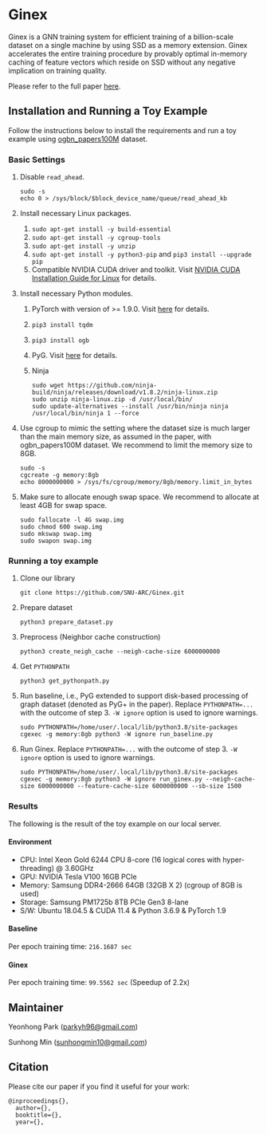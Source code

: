 # Ginex

Ginex is a GNN training system for efficient training of a billion-scale dataset on a single machine by using SSD as a memory extension. Ginex accelerates the entire training procedure by provably optimal in-memory caching of feature vectors which reside on SSD without any negative implication on training quality.

Please refer to the full paper [here](https://link.to.paper).

## Installation and Running a Toy Example

Follow the instructions below to install the requirements and run a toy example using [ogbn_papers100M](https://ogb.stanford.edu/docs/nodeprop/#ogbn-papers100M) dataset.

### Basic Settings

1. Disable `read_ahead`.
    ```console
    sudo -s
    echo 0 > /sys/block/$block_device_name/queue/read_ahead_kb
    ```

2. Install necessary Linux packages. 
    1. `sudo apt-get install -y build-essential`
    2. `sudo apt-get install -y cgroup-tools`
    3. `sudo apt-get install -y unzip`
    4. `sudo apt-get install -y python3-pip` and `pip3 install --upgrade pip`
    5. Compatible NVIDIA CUDA driver and toolkit. Visit [NVIDIA CUDA Installation Guide for Linux](https://docs.nvidia.com/cuda/cuda-installation-guide-linux/index.html) for details.

3. Install necessary Python modules. 
    1. PyTorch with version of >= 1.9.0. Visit [here](https://pytorch.org/get-started/locally/) for details.
    2. `pip3 install tqdm`
    3. `pip3 install ogb`
    4. PyG. Visit [here](https://pytorch-geometric.readthedocs.io/en/latest/notes/installation.html) for details.

    5. Ninja
        ```console
        sudo wget https://github.com/ninja-build/ninja/releases/download/v1.8.2/ninja-linux.zip
        sudo unzip ninja-linux.zip -d /usr/local/bin/
        sudo update-alternatives --install /usr/bin/ninja ninja /usr/local/bin/ninja 1 --force
        ```

4. Use cgroup to mimic the setting where the dataset size is much larger than the main memory size, as assumed in the paper, with ogbn_papers100M dataset. We recommend to limit the memory size to 8GB.
    ```console
    sudo -s
    cgcreate -g memory:8gb
    echo 8000000000 > /sys/fs/cgroup/memory/8gb/memory.limit_in_bytes
    ```

5. Make sure to allocate enough swap space. We recommend to allocate at least 4GB for swap space.
    ```console
    sudo fallocate -l 4G swap.img
    sudo chmod 600 swap.img
    sudo mkswap swap.img
    sudo swapon swap.img
    ```

### Running a toy example

1. Clone our library
    ```console
    git clone https://github.com/SNU-ARC/Ginex.git
    ```
2. Prepare dataset
    ```console
    python3 prepare_dataset.py
    ```
3. Preprocess (Neighbor cache construction)
    ```console
    python3 create_neigh_cache --neigh-cache-size 6000000000
    ````
4. Get `PYTHONPATH`
    ```console
    python3 get_pythonpath.py
    ```
5. Run baseline, i.e., PyG extended to support disk-based processing of graph dataset (denoted as PyG+ in the paper). Replace `PYTHONPATH=...` with the outcome of step 3. `-W ignore` option is used to ignore warnings.
    ```console
    sudo PYTHONPATH=/home/user/.local/lib/python3.8/site-packages cgexec -g memory:8gb python3 -W ignore run_baseline.py
    ```
6. Run Ginex. Replace `PYTHONPATH=...` with the outcome of step 3. `-W ignore` option is used to ignore warnings.
    ```console
    sudo PYTHONPATH=/home/user/.local/lib/python3.8/site-packages cgexec -g memory:8gb python3 -W ignore run_ginex.py --neigh-cache-size 6000000000 --feature-cache-size 6000000000 --sb-size 1500
    ```

### Results

The following is the result of the toy example on our local server.

#### Environment

* CPU: Intel Xeon Gold 6244 CPU 8-core (16 logical cores with hyper-threading) @ 3.60GHz
* GPU: NVIDIA Tesla V100 16GB PCIe
* Memory: Samsung DDR4-2666 64GB (32GB X 2) (cgroup of 8GB is used)
* Storage: Samsung PM1725b 8TB PCIe Gen3 8-lane
* S/W: Ubuntu 18.04.5 & CUDA 11.4 & Python 3.6.9 & PyTorch 1.9

#### Baseline

Per epoch training time: `216.1687 sec`

#### Ginex

Per epoch training time: `99.5562 sec` (Speedup of 2.2x)

## Maintainer

Yeonhong Park (parkyh96@gmail.com)

Sunhong Min (sunhongmin10@gmail.com)

## Citation

Please cite our paper if you find it useful for your work:

```
@inproceedings{},
  author={},
  booktitle={},
  year={},
```
